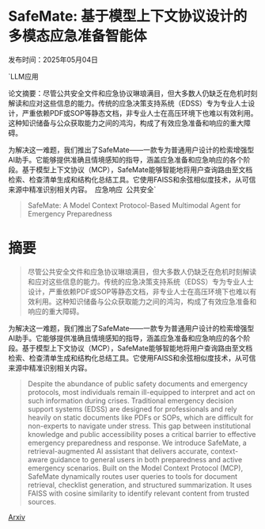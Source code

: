 # **SafeMate**: 基于模型上下文协议设计的多模态应急准备智能体

发布时间：2025年05月04日

`LLM应用

论文摘要：尽管公共安全文件和应急协议琳琅满目，但大多数人仍缺乏在危机时刻解读和应对这些信息的能力。传统的应急决策支持系统（EDSS）专为专业人士设计，严重依赖PDF或SOP等静态文档，非专业人士在高压环境下也难以有效利用。这种知识储备与公众获取能力之间的鸿沟，构成了有效应急准备和响应的重大障碍。

为解决这一难题，我们推出了SafeMate——一款专为普通用户设计的检索增强型AI助手。它能够提供准确且情境感知的指导，涵盖应急准备和应急响应的各个阶段。基于模型上下文协议（MCP），SafeMate能够智能地将用户查询路由至文档检索、检查清单生成和结构化总结工具。它使用FAISS和余弦相似度技术，从可信来源中精准识别相关内容。` `应急响应` `公共安全`

> SafeMate: A Model Context Protocol-Based Multimodal Agent for Emergency Preparedness

# 摘要

> 尽管公共安全文件和应急协议琳琅满目，但大多数人仍缺乏在危机时刻解读和应对这些信息的能力。传统的应急决策支持系统（EDSS）专为专业人士设计，严重依赖PDF或SOP等静态文档，非专业人士在高压环境下也难以有效利用。这种知识储备与公众获取能力之间的鸿沟，构成了有效应急准备和响应的重大障碍。

为解决这一难题，我们推出了SafeMate——一款专为普通用户设计的检索增强型AI助手。它能够提供准确且情境感知的指导，涵盖应急准备和应急响应的各个阶段。基于模型上下文协议（MCP），SafeMate能够智能地将用户查询路由至文档检索、检查清单生成和结构化总结工具。它使用FAISS和余弦相似度技术，从可信来源中精准识别相关内容。

> Despite the abundance of public safety documents and emergency protocols, most individuals remain ill-equipped to interpret and act on such information during crises. Traditional emergency decision support systems (EDSS) are designed for professionals and rely heavily on static documents like PDFs or SOPs, which are difficult for non-experts to navigate under stress. This gap between institutional knowledge and public accessibility poses a critical barrier to effective emergency preparedness and response.
  We introduce SafeMate, a retrieval-augmented AI assistant that delivers accurate, context-aware guidance to general users in both preparedness and active emergency scenarios. Built on the Model Context Protocol (MCP), SafeMate dynamically routes user queries to tools for document retrieval, checklist generation, and structured summarization. It uses FAISS with cosine similarity to identify relevant content from trusted sources.

[Arxiv](https://arxiv.org/abs/2505.02306)